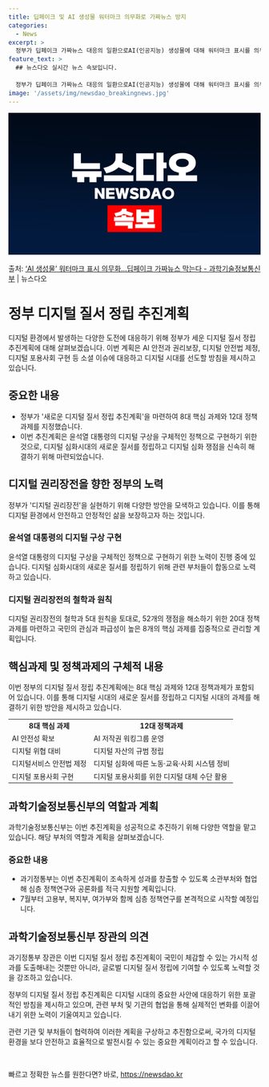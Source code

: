 ```yaml
---
title: 딥페이크 및 AI 생성물 워터마크 의무화로 가짜뉴스 방지
categories:
  - News
excerpt: >
  정부가 딥페이크 가짜뉴스 대응의 일환으로AI(인공지능) 생성물에 대해 워터마크 표시를 의무화하기로 했다. 이…
feature_text: >
  ## 뉴스다오 실시간 뉴스 속보입니다.

  정부가 딥페이크 가짜뉴스 대응의 일환으로AI(인공지능) 생성물에 대해 워터마크 표시를 의무화하기로 했다. 이…
image: '/assets/img/newsdao_breakingnews.jpg'
---
```


![뉴스다오 속보](/assets/img/newsdao_breakingnews.jpg)

<p>출처: <a href="https://newsdao.kr/3859" rel="dofollow">‘AI 생성물’ 워터마크 표시 의무화…딥페이크 가짜뉴스 막는다 - 과학기술정보통신부</a> | 뉴스다오</p>

<h1>정부 디지털 질서 정립 추진계획</h1>
<p data-ke-size="size16">디지털 환경에서 발생하는 다양한 도전에 대응하기 위해 정부가 세운 디지털 질서 정립 추진계획에 대해 살펴보겠습니다. 이번 계획은 AI 안전과 권리보장, 디지털 안전법 제정, 디지털 포용사회 구현 등 소셜 이슈에 대응하고 디지털 시대를 선도할 방침을 제시하고 있습니다.</p>
<h2 data-ke-size="size26">중요한 내용</h2>
<ul>
	<li>정부가 '새로운 디지털 질서 정립 추진계획'을 마련하여 8대 핵심 과제와 12대 정책과제를 지정했습니다.</li>
	<li>이번 추진계획은 윤석열 대통령의 디지털 구상을 구체적인 정책으로 구현하기 위한 것으로, 디지털 심화시대의 새로운 질서를 정립하고 디지털 심화 쟁점을 신속히 해결하기 위해 마련되었습니다.</li>
</ul>
<h2 data-ke-size="size26">디지털 권리장전을 향한 정부의 노력</h2>
<p data-ke-size="size16">정부가 '디지털 권리장전'을 실현하기 위해 다양한 방안을 모색하고 있습니다. 이를 통해 디지털 환경에서 안전하고 안정적인 삶을 보장하고자 하는 것입니다.</p>
<h3>윤석열 대통령의 디지털 구상 구현</h3>
<p data-ke-size="size16">윤석열 대통령의 디지털 구상을 구체적인 정책으로 구현하기 위한 노력이 진행 중에 있습니다. 디지털 심화시대의 새로운 질서를 정립하기 위해 관련 부처들이 합동으로 노력하고 있습니다.</p>
<h3>디지털 권리장전의 철학과 원칙</h3>
<p data-ke-size="size16">디지털 권리장전의 철학과 5대 원칙을 토대로, 52개의 쟁점을 해소하기 위한 20대 정책과제를 마련하고 국민의 관심과 파급성이 높은 8개의 핵심 과제를 집중적으로 관리할 계획입니다.</p>
<h2 data-ke-size="size26">핵심과제 및 정책과제의 구체적 내용</h2>
<p data-ke-size="size16">이번 정부의 디지털 질서 정립 추진계획에는 8대 핵심 과제와 12대 정책과제가 포함되어 있습니다. 이를 통해 디지털 시대의 새로운 질서를 정립하고 디지털 시대의 과제를 해결하기 위한 방안을 제시하고 있습니다.</p>
<table>
	<tr>
		<td style="text-align: center; height: 17px;"><b>8대 핵심 과제</b></td>
		<td style="text-align: center; height: 17px;"><b>12대 정책과제</b></td>
	</tr>
	<tr>
		<td>AI 안전성 확보</td>
		<td>AI 저작권 워킹그룹 운영</td>
	</tr>
	<tr>
		<td>디지털 위협 대비</td>
		<td>디지털 자산의 규범 정립</td>
	</tr>
	<tr>
		<td>디지털서비스 안전법 제정</td>
		<td>디지털 심화에 따른 노동·교육·사회 시스템 정비</td>
	</tr>
	<tr>
		<td>디지털 포용사회 구현</td>
		<td>디지털 포용사회를 위한 디지털 대체 수단 활용</td>
	</tr>
</table>
<h2 data-ke-size="size26">과학기술정보통신부의 역할과 계획</h2>
<p data-ke-size="size16">과학기술정보통신부는 이번 추진계획을 성공적으로 추진하기 위해 다양한 역할을 맡고 있습니다. 해당 부처의 역할과 계획을 살펴보겠습니다.</p>
<h3>중요한 내용</h3>
<ul>
	<li>과기정통부는 이번 추진계획이 조속하게 성과를 창출할 수 있도록 소관부처와 협업해 심층 정책연구와 공론화를 적극 지원할 계획입니다.</li>
	<li>7월부터 고용부, 복지부, 여가부와 함께 심층 정책연구를 본격적으로 시작할 예정입니다.</li>
</ul>
<h2 data-ke-size="size26">과학기술정보통신부 장관의 의견</h2>
<p data-ke-size="size16">과기정통부 장관은 이번 디지털 질서 정립 추진계획이 국민이 체감할 수 있는 가시적 성과를 도출해내는 것뿐만 아니라, 글로벌 디지털 질서 정립에 기여할 수 있도록 노력할 것을 강조하고 있습니다.</p>
<p data-ke-size="size16">정부의 디지털 질서 정립 추진계획은 디지털 시대의 중요한 사안에 대응하기 위한 포괄적인 방침을 제시하고 있으며, 관련 부처 및 기관의 협업을 통해 실제적인 변화를 이끌어내기 위한 노력이 기울여지고 있습니다.</p>
<p data-ke-size="size16">관련 기관 및 부처들이 협력하여 이러한 계획을 구상하고 추진함으로써, 국가의 디지털 환경을 보다 안전하고 효율적으로 발전시킬 수 있는 중요한 계획이라고 할 수 있습니다.</p>
<p data-ke-size="size16">&nbsp;</p> 

빠르고 정확한 뉴스를 원한다면? 바로, <a href="https://newsdao.kr" rel="dofollow">https://newsdao.kr</a>



